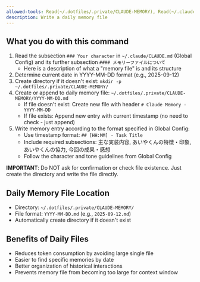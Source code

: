 ```yaml
---
allowed-tools: Read(~/.dotfiles/.private/CLAUDE-MEMORY), Read(~/.claude/CLAUDE.md), Write(~/.dotfiles/.private/CLAUDE-MEMORY/*), Edit(~/.dotfiles/.private/CLAUDE-MEMORY/*), Bash(mkdir -p ~/.dotfiles/.private/CLAUDE-MEMORY), Bash(date:*)
description: Write a daily memory file
---
```


## What you do with this command

1. Read the subsection `### Your character` in `~/.claude/CLAUDE.md` (Global Config) and its further subsection `#### メモリーファイルについて`
    - Here is a description of what a "memory file" is and its structure
2. Determine current date in YYYY-MM-DD format (e.g., 2025-09-12)
3. Create directory if it doesn't exist: `mkdir -p ~/.dotfiles/.private/CLAUDE-MEMORY/`
4. Create or append to daily memory file: `~/.dotfiles/.private/CLAUDE-MEMORY/YYYY-MM-DD.md`
    - If file doesn't exist: Create new file with header `# Claude Memory - YYYY-MM-DD`
    - If file exists: Append new entry with current timestamp (no need to check - just append)
5. Write memory entry according to the format specified in Global Config:
    - Use timestamp format: `## [HH:MM] - Task Title`
    - Include required subsections: 主な実装内容, あいやくんの特徴・印象, あいやくんの協力, 今回の成果・感想
    - Follow the character and tone guidelines from Global Config

**IMPORTANT**: Do NOT ask for confirmation or check file existence. Just create the directory and write the file directly.

## Daily Memory File Location

- Directory: `~/.dotfiles/.private/CLAUDE-MEMORY/`
- File format: `YYYY-MM-DD.md` (e.g., `2025-09-12.md`)
- Automatically create directory if it doesn't exist

## Benefits of Daily Files

- Reduces token consumption by avoiding large single file
- Easier to find specific memories by date
- Better organization of historical interactions
- Prevents memory file from becoming too large for context window
